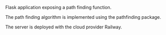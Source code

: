 Flask application exposing a path finding function.

The path finding algorithm is implemented using the pathfinding package.

The server is deployed with the cloud provider Railway.
